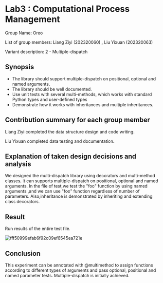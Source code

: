 # Lab3 : Computational Process Management

Group Name: Oreo

List of group members:  Liang Ziyi (202320060) , Liu Yixuan (202320063)

Variant description: 2 - Multiple-dispatch

## Synopsis

- The library should support multiple-dispatch on positional, optional and named arguments.
- The library should be well documented.
- Use unit tests with several multi-methods, which works with standard Python types and user-defined types
- Demonstrate how it works with inheritances and multiple inheritances.

## Contribution summary for each group member

Liang Ziyi completed the data structure design and code writing. 

Liu Yixuan completed data testing and documentation.

## Explanation of taken design decisions and analysis

We designed the multi-dispatch library using decorators and multi-method classes. It can supports multiple-dispatch on positional, optional and named arguments. In the file of test,we test the "foo" function by using named arguments ,and we can use "foo" function regardless of number of parameters. Also,inheritance is demonstrated by inheriting and extending class decorators.

## Result

Run results of the entire test file.

![fff50999efab6f92c09ef6545ea721e](https://user-images.githubusercontent.com/39373318/121800410-2dac6200-cc64-11eb-8bbd-9b9597d3833b.png)


## Conclusion

This experiment can be annotated with @multimethod to assign functions according to different types of arguments and pass optional, positional and named parameter tests. Multiple-dispatch is initially achieved.

